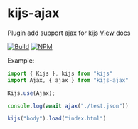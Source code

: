 # kijs-ajax
Plugin add support ajax for kijs
[View docs](https://tachibana-shin.github.io/kijs-ajax)

[![Build](https://github.com/tachibana-shin/kijs-ajax/actions/workflows/docs.yml/badge.svg)](https://github.com/tachibana-shin/kijs-ajax/actions/workflows/docs.yml)
[![NPM](https://badge.fury.io/js/kijs-ajax.svg)](http://badge.fury.io/js/kijs-ajax)

Example:
``` ts
import { Kijs }, kijs from "kijs"
import Ajax, { ajax } from "kijs-ajax"

Kijs.use(Ajax);

console.log(await ajax("./test.json"))

kijs("body").load("index.html")
```
